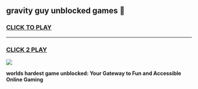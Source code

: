 
## gravity guy unblocked games 👋
<h3>
<a href="https://premium.freeplayer.one?title=gravity_guy_unblocked_games&ref=13F">CLICK TO PLAY</a></h3>
<hr>

<h3>
<a href="https://premium.freeplayer.one?title=gravity_guy_unblocked_games&ref=13F">CLICK 2 PLAY</a>
  
</h3>

<a href="https://premium.freeplayer.one?title=gravity_guy_unblocked_games&ref=12F/"><img src="https://clearcache.store/games.png"></a>


**worlds hardest game unblocked: Your Gateway to Fun and Accessible Online Gaming**
